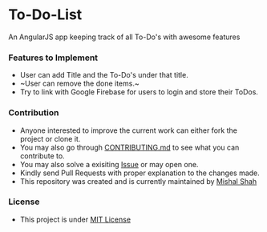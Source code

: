 # To-Do-List
An AngularJS app keeping track of all To-Do's with awesome features

### Features to Implement

- User can add Title and the To-Do's under that title.
- ~User can remove the done items.~
- Try to link with Google Firebase for users to login and store their ToDos.

### Contribution

- Anyone interested to improve the current work can either fork the project or clone it.
- You may also go through [CONTRIBUTING.md]() to see what you can contribute to.
- You may also solve a exisiting [Issue](https://github.com/mishal23/To-Do-List/issues) or may open one.
- Kindly send Pull Requests with proper explanation to the changes made.
- This repository was created and is currently maintained by [Mishal Shah](https://github.com/mishal23)

### License

- This project is under [MIT License](https://github.com/mishal23/To-Do-List/blob/master/LICENSE)

